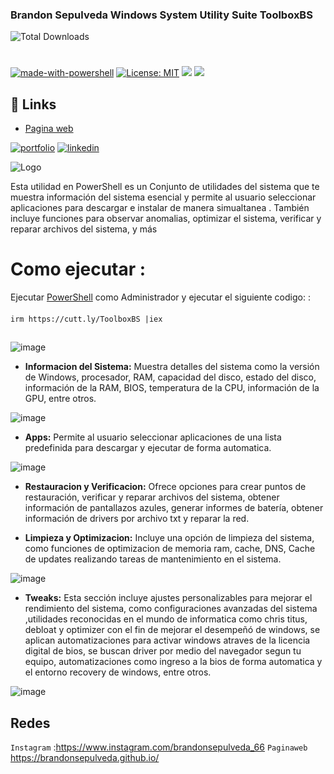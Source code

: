 ### Brandon Sepulveda Windows System Utility Suite  ToolboxBS
![Total Downloads](https://img.shields.io/badge/Total%20Downloads-1788-white?style=for-the-badge)
#
[![made-with-powershell](https://img.shields.io/badge/PowerShell-1f425f?logo=Powershell)](https://microsoft.com/PowerShell)
[![License: MIT](https://img.shields.io/badge/License-MIT-yellow.svg)](https://opensource.org/licenses/MIT)
![](https://img.shields.io/github/stars/pandao/editor.md.svg) ![](https://img.shields.io/github/forks/pandao/editor.md.svg) 






## 🔗 Links
 - [Pagina web ](https://brandonsepulveda.github.io/)
   
[![portfolio](https://img.shields.io/badge/my_portfolio-000?style=for-the-badge&logo=ko-fi&logoColor=white)](https://brandonsepulveda.github.io/)
[![linkedin](https://img.shields.io/badge/linkedin-0A66C2?style=for-the-badge&logo=linkedin&logoColor=white)](https://www.linkedin.com/in/jbrandonsepulveda/?originalSubdomain=co)


![Logo](https://github.com/PapiBrandon66/Toolbox/assets/88468929/302dc102-11ff-40fe-9ec4-ab0cc6e6bb28)




Esta utilidad en PowerShell es un Conjunto de utilidades del sistema que te muestra información del sistema esencial y permite al usuario seleccionar aplicaciones para descargar e instalar de manera simualtanea . También incluye funciones para observar anomalias,  optimizar el sistema, verificar y reparar archivos del sistema, y más

## 

# Como ejecutar :
Ejecutar [PowerShell](https://docs.microsoft.com/en-us/powershell/scripting/overview?view=powershell-5.1) como Administrador  y ejecutar el siguiente codigo:
 :
####
    irm https://cutt.ly/ToolboxBS |iex
##


![image](https://github.com/BrandonSepulveda/Toolbox/assets/88468929/eee7a564-97e9-4aab-8a30-f1b17dbfb5d7)



- **Informacion del Sistema:** 
Muestra detalles del sistema como la versión de Windows, procesador, RAM, capacidad del disco, estado del disco, información de la RAM, BIOS, temperatura de la CPU, información de la GPU, entre otros.

![image](https://github.com/BrandonSepulveda/Toolbox/assets/88468929/4faeacf4-e9f5-4557-9f99-2aa5b7e81da9)



- **Apps:** 
Permite al usuario seleccionar aplicaciones de una lista predefinida para descargar y ejecutar de forma automatica.

![image](https://github.com/BrandonSepulveda/Toolbox/assets/88468929/bd9af57c-19b4-49c3-9ebd-00439bdfcf52)



- **Restauracion y Verificacion:** 
Ofrece opciones para crear puntos de restauración, verificar y reparar archivos del sistema, obtener información de pantallazos azules, generar informes de batería, obtener información de drivers por archivo txt y reparar la red.

- **Limpieza y Optimizacion:**
Incluye una opción de limpieza del sistema, como funciones de optimizacion de memoria ram, cache, DNS, Cache de updates realizando tareas de mantenimiento en el sistema.

![image](https://github.com/BrandonSepulveda/Toolbox/assets/88468929/15296be3-ec1a-43f7-ad56-dd8400affc61)



- **Tweaks:**
Esta sección  incluye  ajustes personalizables para mejorar el rendimiento del sistema, como configuraciones avanzadas del sistema ,utilidades reconocidas en el mundo de informatica como chris titus, debloat y optimizer con el fin de mejorar el desempeñó de windows, se aplican automatizaciones para activar windows atraves de la licencia digital de bios, se buscan driver por medio del navegador segun tu equipo, automatizaciones como ingreso a la bios de forma automatica y el entorno recovery de windows, entre otros.

![image](https://github.com/BrandonSepulveda/Toolbox/assets/88468929/774c09c4-bc01-4195-9df0-544dfe5bf582)



## Redes
`Instagram` :https://www.instagram.com/brandonsepulveda_66
`Paginaweb` https://brandonsepulveda.github.io/





